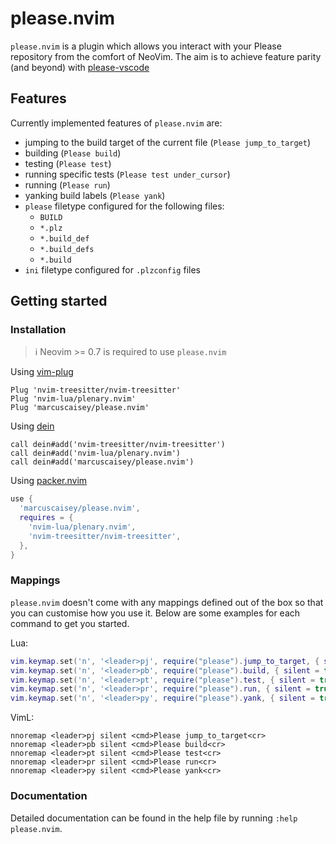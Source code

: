 # please.nvim
`please.nvim` is a plugin which allows you interact with your Please repository from the comfort of
NeoVim. The aim is to achieve feature parity (and beyond) with [please-vscode](https://github.com/thought-machine/please-vscode)

## Features
Currently implemented features of `please.nvim` are:
- jumping to the build target of the current file (`Please jump_to_target`)
- building (`Please build`)
- testing (`Please test`)
- running specific tests (`Please test under_cursor`)
- running (`Please run`)
- yanking build labels (`Please yank`)
- `please` filetype configured for the following files:
    - `BUILD`
    - `*.plz`
    - `*.build_def`
    - `*.build_defs`
    - `*.build`
- `ini` filetype configured for `.plzconfig` files


## Getting started
### Installation
> :information_source: Neovim >= 0.7 is required to use `please.nvim`

Using [vim-plug](https://github.com/junegunn/vim-plug)
```viml
Plug 'nvim-treesitter/nvim-treesitter'
Plug 'nvim-lua/plenary.nvim'
Plug 'marcuscaisey/please.nvim'
```

Using [dein](https://github.com/Shougo/dein.vim)
```viml
call dein#add('nvim-treesitter/nvim-treesitter')
call dein#add('nvim-lua/plenary.nvim')
call dein#add('marcuscaisey/please.nvim')
```

Using [packer.nvim](https://github.com/wbthomason/packer.nvim)
```lua
use {
  'marcuscaisey/please.nvim',
  requires = {
    'nvim-lua/plenary.nvim',
    'nvim-treesitter/nvim-treesitter',
  },
}
```

### Mappings
`please.nvim` doesn't come with any mappings defined out of the box so that you
can customise how you use it. Below are some examples for each command to get
you started.

Lua:
```lua
vim.keymap.set('n', '<leader>pj', require("please").jump_to_target, { silent = true })
vim.keymap.set('n', '<leader>pb', require("please").build, { silent = true })
vim.keymap.set('n', '<leader>pt', require("please").test, { silent = true })
vim.keymap.set('n', '<leader>pr', require("please").run, { silent = true })
vim.keymap.set('n', '<leader>py', require("please").yank, { silent = true })
```

VimL:
```vim
nnoremap <leader>pj silent <cmd>Please jump_to_target<cr>
nnoremap <leader>pb silent <cmd>Please build<cr>
nnoremap <leader>pt silent <cmd>Please test<cr>
nnoremap <leader>pr silent <cmd>Please run<cr>
nnoremap <leader>py silent <cmd>Please yank<cr>
```

### Documentation
Detailed documentation can be found in the help file by running `:help please.nvim`.
